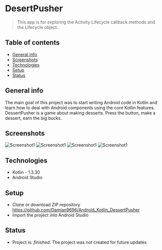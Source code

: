 # DesertPusher
> This app is for exploring the Activity Lifecycle callback methods and the Lifecycle object.

## Table of contents
* [General info](#general-info)
* [Screenshots](#screenshots)
* [Technologies](#technologies)
* [Setup](#setup)
* [Status](#status)

## General info
The main goal of this project was to start writing Android code in Kotlin and learn how to deal with Android components using the core Kotlin features.
DessertPusher is a game about making desserts. Press the button, make a dessert, earn the big bucks.

## Screenshots
![Screenshot1](screenshots/desertpusher1.jpg)
![Screenshot1](screenshots/desertpusher2.jpg)
![Screenshot1](screenshots/desertpusher3.jpg)
![Screenshot1](screenshots/desertpusher4.jpg)


## Technologies
* Kotlin - 1.3.30
* Android Studio

## Setup
* Clone or download ZIP repository https://github.com/Damian9696/Android_Kotlin_DessertPusher
* Import the project into Android Studio

## Status
* Project is: _finished_. The project was not created for future updates
